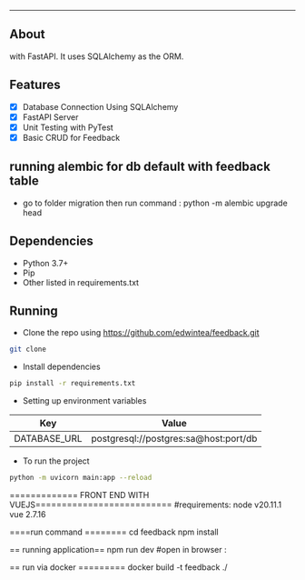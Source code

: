---
## About
with FastAPI.
It uses SQLAlchemy as the ORM. 

## Features

- [x] Database Connection Using SQLAlchemy
- [x] FastAPI Server
- [x] Unit Testing with PyTest
- [x] Basic CRUD for Feedback

## running alembic for db default with feedback table
- go to folder migration then run command : python -m alembic upgrade head

## Dependencies

- Python 3.7+
- Pip
- Other listed in requirements.txt

## Running

- Clone the repo using https://github.com/edwintea/feedback.git

```bash
git clone 
```

- Install dependencies

```bash
pip install -r requirements.txt
```

- Setting up environment variables

| Key     | Value |
| ----------- | ----------- |
| DATABASE_URL   | postgresql://postgres:sa@host:port/db|

- To run the project

```bash
python -m uvicorn main:app --reload
```

============= FRONT END WITH VUEJS==========================
#requirements:
node v20.11.1
vue 2.7.16

====run command ========
cd feedback
npm install

== running application==
npm run dev
#open in browser :



== run via docker =========
docker build -t feedback ./


